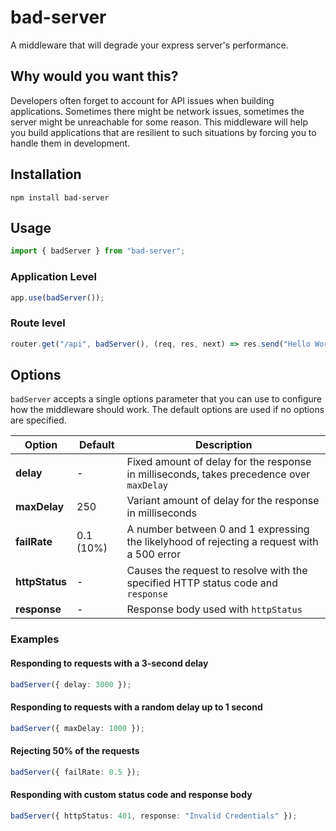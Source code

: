 # bad-server

A middleware that will degrade your express server's performance.

## Why would you want this?

Developers often forget to account for API issues when building applications. Sometimes there might be network issues, sometimes the server might be unreachable for some reason. This middleware will help you build applications that are resilient to such situations by forcing you to handle them in development.

## Installation

`npm install bad-server`

## Usage

```ts
import { badServer } from "bad-server";
```

### Application Level

```ts
app.use(badServer());
```

### Route level

```ts
router.get("/api", badServer(), (req, res, next) => res.send("Hello World"));
```

## Options

`badServer` accepts a single options parameter that you can use to configure how the middleware should work. The default options are used if no options are specified.

| Option         | Default   | Description                                                                                |
| -------------- | --------- | ------------------------------------------------------------------------------------------ |
| **delay**      | -         | Fixed amount of delay for the response in milliseconds, takes precedence over `maxDelay`   |
| **maxDelay**   | 250       | Variant amount of delay for the response in milliseconds                                   |
| **failRate**   | 0.1 (10%) | A number between 0 and 1 expressing the likelyhood of rejecting a request with a 500 error |
| **httpStatus** | -         | Causes the request to resolve with the specified HTTP status code and `response`           |
| **response**   | -         | Response body used with `httpStatus`                                                       |

### Examples

#### Responding to requests with a 3-second delay

```ts
badServer({ delay: 3000 });
```

#### Responding to requests with a random delay up to 1 second

```ts
badServer({ maxDelay: 1000 });
```

#### Rejecting 50% of the requests

```ts
badServer({ failRate: 0.5 });
```

#### Responding with custom status code and response body

```ts
badServer({ httpStatus: 401, response: "Invalid Credentials" });
```
